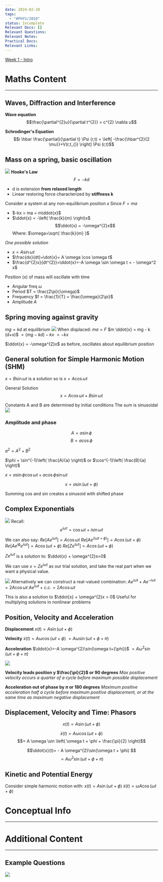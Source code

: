 ```yaml
---
date: 2024-02-20
tags:
  - "#PHYS/2010"
status: Incomplete
Relevant Docs: []
Relevant Questions: 
Relevant Notes: 
Practical Docs: 
Relevant Links:
---
```

[Week 1 - Intro](Attachments/PHYS2010%20Week%201%20Intro%20and%20SHM.pdf)
# Maths Content
---

## Waves, Diffraction and Interference

**Wave equation**
$$\frac{\partial^{2}u}{\partial t^{2}} = c^{2} \nabla u$$


**Schrodinger's Equation**
$$i \hbar \frac{\partial}{\partial t} \Psi (r,t) = \left[  -\frac{\hbar^{2}{2 \mu}}+V(r,t_{}) \right] \Psi (r,t)$$

## Mass on a spring, basic oscillation
![](Attachments/Pasted%20image%2020240220102516.png)
**Hooke's Law**
$$F = -kd$$
- d is extension **from relaxed length**
- Linear restoring force characterized by **stiffness k**

Consider a system at any non-equilibrium position $x$
Since $F=ma$
- $-kx = ma = m\ddot{x}$
- $\ddot{x} = -\left( \frac{k}{m} \right)x$
$$\ddot{x} = -\omega^{2}x$$
Where:
$\omega=\sqrt{ \frac{k}{m} }$

*One possible solution*
- $x = A\sin \omega t$
- $\frac{dx}{dt}=\dot{x}= A \omega \cos \omega t$
- $\frac{d^{2}x}{dt^{2}}=\ddot{x}=-A \omega \sin \omega t = - \omega^2 x$

Position (x) of mass will oscillate with time
- Angular freq $\omega$
- Period $T = \frac{2\pi}{\omega}$
- Frequency $f = \frac{1}{T} = \frac{\omega}{2\pi}$
- Amplitude $A$

## Spring moving against gravity
$mg = kd$ at equilibrium
![](Attachments/Pasted%20image%2020240220102750.png)
When displaced:
$ma = F$
$m \ddot{x} = mg - k (d+x)$
$= (mg-kd)-kx$
$=-kx$

$\ddot{x} = -\omega^{2}x$ as before, oscillates about equilibrium position

## General solution for Simple Harmonic Motion (SHM)

$x = B \sin \omega t$ is a solution
so is $x = A \cos \omega t$

General Solution
$$x = A \cos \omega t + B \sin \omega t$$

Constants A and B are determined by initial conditions
The sum is sinusoidal
![](Attachments/Pasted%20image%2020240220103611.png)

### Amplitude and phase
$$A = a \sin \phi$$
$$B = a \cos \phi$$

$a^{2}=A^{2}+B^{2}$

$\phi = \sin^{-1}\left( \frac{A}{a} \right)$ or $\cos^{-1}\left( \frac{B}{a} \right)$

$x = a \sin \phi \cos \omega t + a \cos \phi \sin \omega t$

$$x = a \sin (\omega t  + \phi)$$

Summing cos and sin creates a sinusoid with shifted phase


## Complex Exponentials
![](Attachments/Pasted%20image%2020240221123502.png)
Recall:
$$e^{i \omega t} = \cos \omega t + i \sin \omega t$$

We can also say:
$Re[Ae^{i \omega t}] = A \cos \omega t$
$Re[Ae^{i(\omega t + \phi)}] = A \cos (\omega t+\phi)$
$Re[Ae^{i \phi}e^{i \omega t}] = A \cos (\omega t + \phi)$
$Re [Ze^{i \omega t}]= A \cos (\omega t + \phi)$

$Ze^{i \omega t}$ is a solution to:
$\ddot{x} + \omega^{2}x=0$

We can use $x = Ze^{i \omega t}$ as our trial solution, and take the real part when we want a physical value.

![](Attachments/Pasted%20image%2020240221123834.png)
Alternatively we can construct a real-valued combination:
$Ae^{i \omega t}+ Ae^{-i \omega t} = 2A \cos \omega t$
$Ae^{i \omega t} + c.c. = 2A \cos \omega t$

This is also a solution to $\ddot{x} + \omega^{2}x = 0$
Useful for multiplying solutions in nonlinear problems

## Position, Velocity and Acceleration

**Displacement**
$x(t) = A \sin (\omega t+\phi)$

**Velocity**
$\dot{x}(t) = A \omega \cos (\omega t + \phi)$
$=A \omega \sin (\omega t + \phi + \pi)$


**Acceleration**
$\ddot{x}=-A \omega^{2}\sin(\omega t+{\phi})$
$= A \omega^{2} \sin (\omega t + \phi + \pi)$

![](Attachments/Pasted%20image%2020240221125020.png)

**Velocity leads position y $\frac{\pi}{2}$ or 90 degrees**
*Max positive velocity occurs a quarter of a cycle before maximum possible displacement*

**Acceleration out of phase by $\pi$ or 180 degrees**
*Maximum positive acceleration half a cycle before maximum positive displacement, or at the same time as maximum negative displacement*


## Displacement, Velocity and Time: Phasors

$$x(t) = A \sin (\omega t + \phi)$$

$$\dot{x}(t) = A \omega \cos (\omega t + \phi)$$
$$= A \omega \sin \left(  \omega t + \phi + \frac{\pi}{2} \right)$$

$$\ddot{x}(t)= - A \omega^{2}\sin(\omega t + \phi) $$
$$= A \omega^{2}\sin (\omega t + \phi + \pi)$$

## Kinetic and Potential Energy
Consider simple harmonic motion with:
$x(t) = A \sin(\omega t + \phi)$
$\dot{x}(t) = \omega A \cos(\omega t + \phi)$


# Conceptual Info
---



# Additional Content
---
## Example Questions
![](Attachments/Pasted%20image%2020240221125142.png)